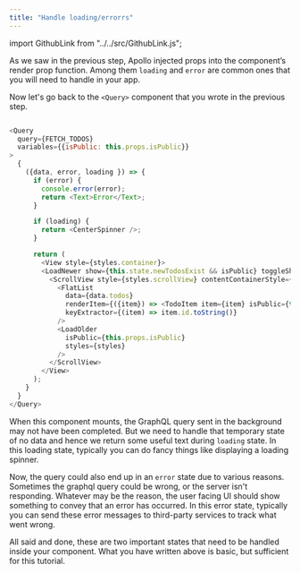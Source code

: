 ```yaml
---
title: "Handle loading/errorrs"
---
```


import GithubLink from "../../src/GithubLink.js";

As we saw in the previous step, Apollo injected props into the component’s render prop function. Among them `loading` and `error` are common ones that you will need to handle in your app.

Now let's go back to the `<Query>` component that you wrote in the previous step.


<GithubLink link="https://github.com/hasura/graphql-engine/blob/master/community/learn/graphql-tutorials/tutorials/react-native-apollo/app-final/src/screens/components/Todo/Todos.js" />

```javascript

<Query
  query={FETCH_TODOS}
  variables={{isPublic: this.props.isPublic}}
>
  {
    ({data, error, loading }) => {
      if (error) {
        console.error(error);
        return <Text>Error</Text>;
      }

      if (loading) {
        return <CenterSpinner />;
      }

      return (
        <View style={styles.container}>
        <LoadNewer show={this.state.newTodosExist && isPublic} toggleShow={this.dismissNewTodoBanner} styles={styles} isPublic={this.props.isPublic}/>
          <ScrollView style={styles.scrollView} contentContainerStyle={styles.scrollViewContainer}>
            <FlatList
              data={data.todos}
              renderItem={({item}) => <TodoItem item={item} isPublic={this.props.isPublic}/>}
              keyExtractor={(item) => item.id.toString()}
            />
            <LoadOlder
              isPublic={this.props.isPublic}
              styles={styles}
            />
          </ScrollView>
        </View>
      );
    }
  }
</Query>
```


When this component mounts, the GraphQL query sent in the background may not have been completed. But we need to handle that temporary state of no data and hence we return some useful text during `loading` state. 
In this loading state, typically you can do fancy things like displaying a loading spinner.

Now, the query could also end up in an `error` state due to various reasons. Sometimes the graphql query could be wrong, or the server isn't responding. Whatever may be the reason, the user facing UI should show something to convey that an error has occurred. 
In this error state, typically you can send these error messages to third-party services to track what went wrong.

All said and done, these are two important states that need to be handled inside your component. What you have written above is basic, but sufficient for this tutorial.
